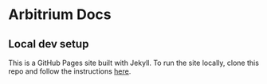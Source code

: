 # Arbitrium Docs

## Local dev setup

This is a GitHub Pages site built with Jekyll. To run the site locally, clone this repo and follow the instructions [here](https://docs.github.com/en/free-pro-team@latest/github/working-with-github-pages/testing-your-github-pages-site-locally-with-jekyll).

